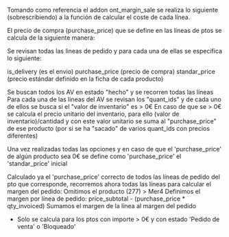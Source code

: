 Tomando como referencia el addon ont_margin_sale se realiza lo siguiente (sobrescribiendo) a la función de calcular el coste de cada línea.

El precio de compra (purchase_price) que se define en las líneas de ptos se calcula de la siguiente manera:

Se revisan todas las lineas de pedido y para cada una de ellas se especifica lo siguiente:

is_delivery (es el envio)
purchase_price (precio de compra)
standar_price (precio estándar definido en la ficha de cada producto)

Se buscan todos los AV en estado "hecho" y se recorren todas las líneas
Para cada una de las lineas del AV se revisan los "quant_ids" y de cada uno de ellos se busca si el "valor de inventario" es > 0€
En caso de que se > 0€ se calcula el precio unitario del inventario, para ello (valor de inventario)/cantidad y con este valor unitario se suma al "purchase_price" de ese producto (por si se ha "sacado" de varios quant_ids con precios diferentes)

Una vez realizadas todas las opciones y en caso de que el 'purchase_price' de algún producto sea 0€ se define como 'purchase_price' el 'standar_price' inicial

Calculado ya el 'purchase_price' correcto de todos las líneas de pedido del pto que corresponde, recorremos ahora todas las líneas para calcular el margen del pedido:
Omitimos el producto (277) > Mer4
Definimos el margen por línea de pedido: price_subtotal - (purchase_price * qty_invoiced)
Sumamos el margen de la línea al margen del pedido

* Solo se calcula para los ptos con importe > 0€ y con estado 'Pedido de venta' o 'Bloqueado'
